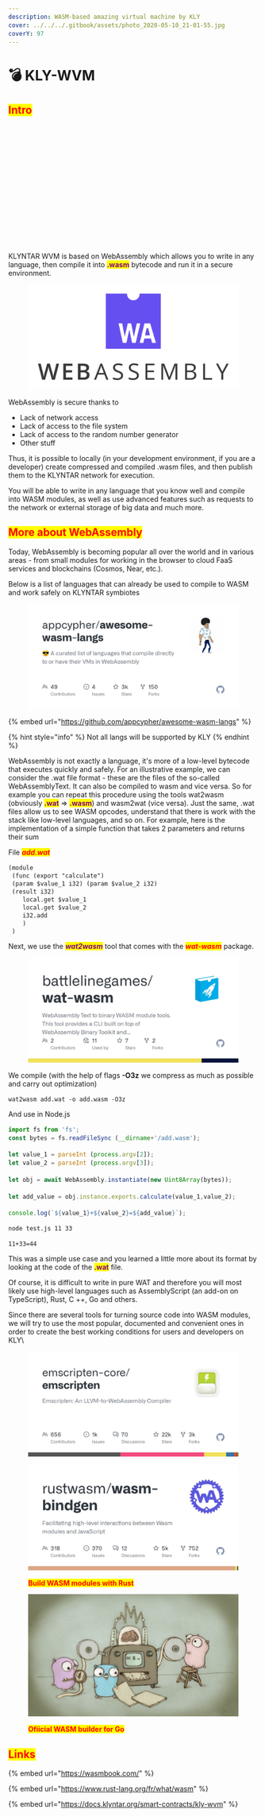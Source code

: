 ```yaml
---
description: WASM-based amazing virtual machine by KLY
cover: ../../../.gitbook/assets/photo_2020-05-10_21-01-55.jpg
coverY: 97
---
```


# 💣 KLY-WVM

## <mark style="color:red;">Intro</mark>

<figure><img src="../../../.gitbook/assets/KLY-WVM preview.gif" alt=""><figcaption></figcaption></figure>

KLYNTAR WVM is based on WebAssembly which allows you to write in any language, then compile it into <mark style="color:purple;">**.wasm**</mark> bytecode and run it in a secure environment.

<figure><img src="../../../.gitbook/assets/image (5).png" alt=""><figcaption></figcaption></figure>

WebAssembly is secure thanks to

* Lack of network access
* Lack of access to the file system
* Lack of access to the random number generator
* Other stuff

Thus, it is possible to locally (in your development environment, if you are a developer) create compressed and compiled .wasm files, and then publish them to the KLYNTAR network for execution.

You will be able to write in any language that you know well and compile into WASM modules, as well as use advanced features such as requests to the network or external storage of big data and much more.

## <mark style="color:red;">More about WebAssembly</mark>

Today, WebAssembly is becoming popular all over the world and in various areas - from small modules for working in the browser to cloud FaaS services and blockchains (Cosmos, Near, etc.).

Below is a list of languages that can already be used to compile to WASM and work safely on KLYNTAR symbiotes

<figure><img src="../../../.gitbook/assets/image (1) (1).png" alt=""><figcaption></figcaption></figure>

{% embed url="https://github.com/appcypher/awesome-wasm-langs" %}

{% hint style="info" %}
Not all langs will be supported by KLY
{% endhint %}

WebAssembly is not exactly a language, it's more of a low-level bytecode that executes quickly and safely. For an illustrative example, we can consider the .wat file format - these are the files of the so-called WebAssemblyText. It can also be compiled to wasm and vice versa. So for example you can repeat this procedure using the tools wat2wasm (obviously <mark style="color:purple;">**.wat**</mark> => <mark style="color:purple;">**.wasm**</mark>) and wasm2wat (vice versa). Just the same, .wat files allow us to see WASM opcodes, understand that there is work with the stack like low-level languages, and so on. For example, here is the implementation of a simple function that takes 2 parameters and returns their sum

File _<mark style="color:red;">**add.wat**</mark>_

```wasm
(module
 (func (export "calculate")
 (param $value_1 i32) (param $value_2 i32)
 (result i32)
    local.get $value_1
    local.get $value_2
    i32.add
    )
 )
```

Next, we use the _<mark style="color:purple;">**wat2wasm**</mark>_ tool that comes with the _<mark style="color:red;">**wat-wasm**</mark>_ package.

<figure><img src="../../../.gitbook/assets/image (2) (1).png" alt=""><figcaption></figcaption></figure>

We compile (with the help of flags **-O3z** we compress as much as possible and carry out optimization)

```
wat2wasm add.wat -o add.wasm -O3z
```

And use in Node.js

```javascript
import fs from 'fs';
const bytes = fs.readFileSync (__dirname+'/add.wasm');

let value_1 = parseInt (process.argv[2]);
let value_2 = parseInt (process.argv[3]);

let obj = await WebAssembly.instantiate(new Uint8Array(bytes));

let add_value = obj.instance.exports.calculate(value_1,value_2);

console.log(`${value_1}+${value_2}=${add_value}`);
```

```sh
node test.js 11 33
```

```
11+33=44
```

This was a simple use case and you learned a little more about its format by looking at the code of the <mark style="color:purple;">**.wat**</mark> file.

Of course, it is difficult to write in pure WAT and therefore you will most likely use high-level languages such as AssemblyScript (an add-on on TypeScript), Rust, C ++, Go and others.

Since there are several tools for turning source code into WASM modules, we will try to use the most popular, documented and convenient ones in order to create the best working conditions for users and developers on KLY\


<figure><img src="../../../.gitbook/assets/image (4) (1).png" alt=""><figcaption></figcaption></figure>

<figure><img src="../../../.gitbook/assets/image (5) (1).png" alt=""><figcaption><p><mark style="color:red;"><strong>Build WASM modules with Rust</strong></mark></p></figcaption></figure>

<figure><img src="../../../.gitbook/assets/image (6).png" alt=""><figcaption><p><mark style="color:red;"><strong>Ofiicial WASM builder for Go</strong></mark></p></figcaption></figure>

## <mark style="color:red;">Links</mark>

{% embed url="https://wasmbook.com/" %}

{% embed url="https://www.rust-lang.org/fr/what/wasm" %}

{% embed url="https://docs.klyntar.org/smart-contracts/kly-wvm" %}
